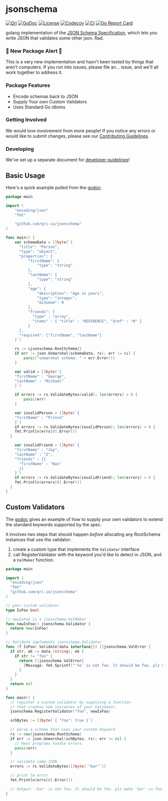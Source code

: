 # jsonschema
[![Qri](https://img.shields.io/badge/made%20by-qri-magenta.svg?style=flat-square)](https://qri.io)
[![GoDoc](https://godoc.org/github.com/qri-io/jsonschema?status.svg)](http://godoc.org/github.com/qri-io/jsonschema)
[![License](https://img.shields.io/github/license/qri-io/jsonschema.svg?style=flat-square)](./LICENSE)
[![Codecov](https://img.shields.io/codecov/c/github/qri-io/jsonschema.svg?style=flat-square)](https://codecov.io/gh/qri-io/jsonschema)
[![CI](https://img.shields.io/circleci/project/github/qri-io/jsonschema.svg?style=flat-square)](https://circleci.com/gh/qri-io/jsonschema)
[![Go Report Card](https://goreportcard.com/badge/github.com/qri-io/jsonschema)](https://goreportcard.com/report/github.com/qri-io/jsonschema)

golang implementation of the [JSON Schema Specification](http://json-schema.org/), which lets you write JSON that validates some other json. Rad.

### 🚧 New Package Alert 🚧
This is a very new implementation and hasn't been tested by things that aren't computers. If you run into issues, please file an... issue, and we'll all work together to address it.

### Package Features

* Encode schemas back to JSON
* Supply Your own Custom Validators
* Uses Standard Go idioms

### Getting Involved

We would love involvement from more people! If you notice any errors or would
like to submit changes, please see our
[Contributing Guidelines](./.github/CONTRIBUTING.md).

### Developing

We've set up a separate document for [developer guidelines](https://github.com/qri-io/jsonschema/blob/master/DEVELOPERS.md)!

## Basic Usage

Here's a quick example pulled from the [godoc](https://godoc.org/github.com/qri-io/jsonschema):

```go
package main

import (
	"encoding/json"
	"fmt"

	"github.com/qri-io/jsonschema"
)

func main() {
	var schemaData = []byte(`{
      "title": "Person",
      "type": "object",
      "properties": {
          "firstName": {
              "type": "string"
          },
          "lastName": {
              "type": "string"
          },
          "age": {
              "description": "Age in years",
              "type": "integer",
              "minimum": 0
          },
          "friends": {
            "type" : "array",
            "items" : { "title" : "REFERENCE", "$ref" : "#" }
          }
      },
      "required": ["firstName", "lastName"]
    }`)

	rs := &jsonschema.RootSchema{}
	if err := json.Unmarshal(schemaData, rs); err != nil {
		panic("unmarshal schema: " + err.Error())
	}

	var valid = []byte(`{
    "firstName" : "George",
    "lastName" : "Michael"
    }`)

	if errors := rs.ValidateBytes(valid); len(errors) > 0 {
		panic(err)
	}

	var invalidPerson = []byte(`{
    "firstName" : "Prince"
    }`)
	if errors := rs.ValidateBytes(invalidPerson); len(errors) > 0 {
  	fmt.Println(errs[0].Error())
  }

	var invalidFriend = []byte(`{
    "firstName" : "Jay",
    "lastName" : "Z",
    "friends" : [{
      "firstName" : "Nas"
      }]
    }`)
	if errors := rs.ValidateBytes(invalidFriend); len(errors) > 0 {
  	fmt.Println(errors[0].Error())
  }
}
```

## Custom Validators

The [godoc](https://godoc.org/github.com/qri-io/jsonschema) gives an example of how to supply your own validators to extend the standard keywords supported by the spec.

It involves two steps that should happen _before_ allocating any RootSchema instances that use the validator:
1. create a custom type that implements the `Validator` interface
2. call RegisterValidator with the keyword you'd like to detect in JSON, and a `ValMaker` function.


```go
package main

import (
  "encoding/json"
  "fmt"
  "github.com/qri-io/jsonschema"
)

// your custom validator
type IsFoo bool

// newIsFoo is a jsonschama.ValMaker
func newIsFoo() jsonschema.Validator {
  return new(IsFoo)
}

// Validate implements jsonschema.Validator
func (f IsFoo) Validate(data interface{}) []jsonschema.ValError {
  if str, ok := data.(string); ok {
    if str != "foo" {
      return []jsonschema.ValError{
        {Message: fmt.Sprintf("'%s' is not foo. It should be foo. plz make '%s' == foo. plz", str, str)},
      }
    }
  }
  return nil
}

func main() {
  // register a custom validator by supplying a function
  // that creates new instances of your Validator.
  jsonschema.RegisterValidator("foo", newIsFoo)

  schBytes := []byte(`{ "foo": true }`)

  // parse a schema that uses your custom keyword
  rs := new(jsonschema.RootSchema)
  if err := json.Unmarshal(schBytes, rs); err != nil {
    // Real programs handle errors.
    panic(err)
  }

  // validate some JSON
  errors := rs.ValidateBytes([]byte(`"bar"`))

  // print le error
  fmt.Println(errs[0].Error())

  // Output: 'bar' is not foo. It should be foo. plz make 'bar' == foo. plz
}
```

